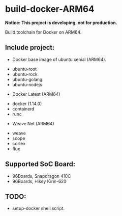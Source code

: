# build-docker-ARM64
**Notice: This project is developing, not for production.**

Build toolchain for Docker on ARM64.

## Include project:
* Docker base image of ubuntu xenial (ARM64).
- ubuntu-root
- ubuntu-rock
- ubuntu-golang
- ubuntu-nodejs

* Docker Latest (ARM64)
- docker (1.14.0)
- containerd
- runc

* Weave Net (ARM64)
- weave
- scope
- cortex
- flux

## Supported SoC Board:
- 96Boards, Snapdragon 410C
- 96Boards, Hikey Kirin-620

## TODO:
- setup-docker shell script.
